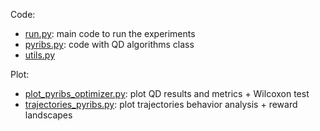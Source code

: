 Code:
- [run.py](run.py): main code to run the experiments
- [pyribs.py](pyribs.py): code with QD algorithms class
- [utils.py](utils.py)

Plot:
- [plot_pyribs_optimizer.py](plot_pyribs_optimizer.py): plot QD results and metrics + Wilcoxon test
- [trajectories_pyribs.py](trajectories_pyribs.py): plot trajectories behavior analysis + reward landscapes 
